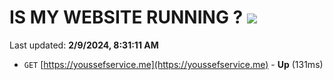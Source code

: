 # IS MY WEBSITE RUNNING ? [![](https://img.shields.io/static/v1?label=Sponsor&message=%E2%9D%A4&logo=GitHub&color=%23fe8e86)](https://github.com/sponsors/<username>)

Last updated: **2/9/2024, 8:31:11 AM**

- `GET` [https://youssefservice.me](https://youssefservice.me) - **Up** (131ms)

